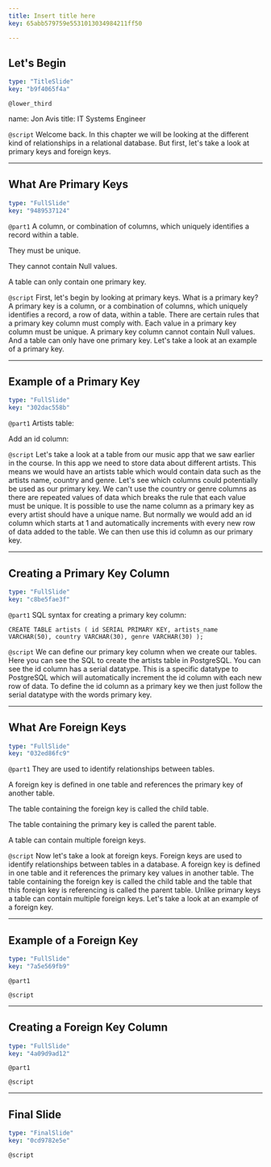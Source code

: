 ```yaml
---
title: Insert title here
key: 65abb579759e5531013034984211ff50

---
```

## Let's Begin

```yaml
type: "TitleSlide"
key: "b9f4065f4a"
```

`@lower_third`

name: Jon Avis
title: IT Systems Engineer


`@script`
Welcome back. In this chapter we will be looking at the different kind of relationships in a relational database. But first, let's take a look at primary keys and foreign keys.


---
## What Are Primary Keys

```yaml
type: "FullSlide"
key: "9489537124"
```

`@part1`
A column, or combination of columns, which uniquely identifies a record within a table.

They must be unique.

They cannot contain Null values.

A table can only contain one primary key.


`@script`
First, let's begin by looking at primary keys. What is a primary key? A primary key is a column, or a combination of columns, which uniquely identifies a record, a row of data, within a table. There are certain rules that a primary key column must comply with. Each value in a primary key column must be unique. A primary key column cannot contain Null values. And a table can only have one primary key. Let's take a look at an example of a primary key.


---
## Example of a Primary Key

```yaml
type: "FullSlide"
key: "302dac558b"
```

`@part1`
Artists table:



Add an id column:


`@script`
Let's take a look at a table from our music app that we saw earlier in the course. In this app we need to store data about different artists. This means we would have an artists table which would contain data such as the artists name, country and genre. Let's see which columns could potentially be used as our primary key. We can't use the country or genre columns as there are repeated values of data which breaks the rule that each value must be unique. It is possible to use the name column as a primary key as every artist should have a unique name. But normally we would add an id column which starts at 1 and automatically increments with every new row of data added to the table. We can then use this id column as our primary key.


---
## Creating a Primary Key Column

```yaml
type: "FullSlide"
key: "c8be5fae3f"
```

`@part1`
SQL syntax for creating a primary key column: 

`CREATE TABLE artists (
    id SERIAL PRIMARY KEY,
    artists_name VARCHAR(50),
    country VARCHAR(30),
    genre VARCHAR(30)
);`


`@script`
We can define our primary key column when we create our tables. Here you can see the SQL to create the artists table in PostgreSQL. You can see the id column has a serial datatype. This is a specific datatype to PostgreSQL which will automatically increment the id column with each new row of data. To define the id column as a primary key we then just follow the serial datatype with the words primary key.


---
## What Are Foreign Keys

```yaml
type: "FullSlide"
key: "032ed86fc9"
```

`@part1`
They are used to identify relationships between tables. 

A foreign key is defined in one table and references the primary key of another table. 

The table containing the foreign key is called the child table. 

The table containing the primary key is called the parent table. 

A table can contain multiple foreign keys.


`@script`
Now let's take a look at foreign keys. Foreign keys are used to identify relationships between tables in a database. A foreign key is defined in one table and it references the primary key values in another table. The table containing the foreign key is called the child table and the table that this foreign key is referencing is called the parent table. Unlike primary keys a table can contain multiple foreign keys. Let's take a look at an example of a foreign key.


---
## Example of a Foreign Key

```yaml
type: "FullSlide"
key: "7a5e569fb9"
```

`@part1`



`@script`



---
## Creating a Foreign Key Column

```yaml
type: "FullSlide"
key: "4a09d9ad12"
```

`@part1`



`@script`



---
## Final Slide

```yaml
type: "FinalSlide"
key: "0cd9782e5e"
```

`@script`


